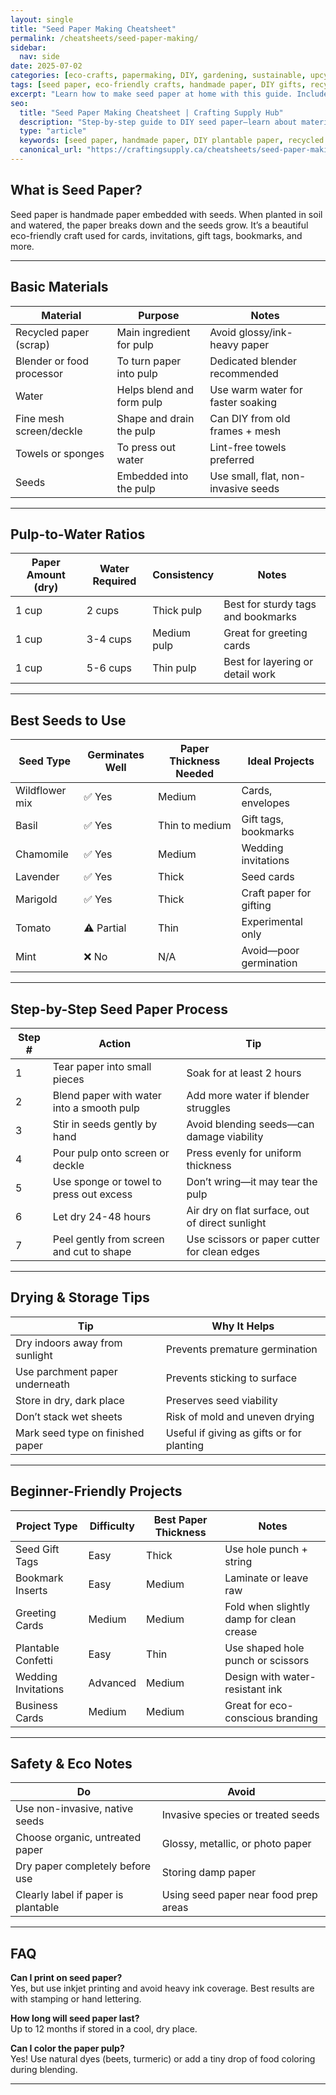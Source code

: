 ```yaml
---
layout: single
title: "Seed Paper Making Cheatsheet"
permalink: /cheatsheets/seed-paper-making/
sidebar:
  nav: side
date: 2025-07-02
categories: [eco-crafts, papermaking, DIY, gardening, sustainable, upcycling]
tags: [seed paper, eco-friendly crafts, handmade paper, DIY gifts, recycled paper, sustainability, cheatsheet]
excerpt: "Learn how to make seed paper at home with this guide. Includes materials, blending ratios, best seeds to use, drying tips, and project ideas."
seo:
  title: "Seed Paper Making Cheatsheet | Crafting Supply Hub"
  description: "Step-by-step guide to DIY seed paper—learn about materials, pulp ratios, best seeds to use, drying techniques, and creative project ideas."
  type: "article"
  keywords: [seed paper, handmade paper, DIY plantable paper, recycled crafts, eco-friendly DIY, gardening gifts]
  canonical_url: "https://craftingsupply.ca/cheatsheets/seed-paper-making/"
---
```


## What is Seed Paper?

Seed paper is handmade paper embedded with seeds. When planted in soil and watered, the paper breaks down and the seeds grow. It’s a beautiful eco-friendly craft used for cards, invitations, gift tags, bookmarks, and more.

---

## Basic Materials

| Material                  | Purpose                                | Notes                                  |
|---------------------------|----------------------------------------|----------------------------------------|
| Recycled paper (scrap)    | Main ingredient for pulp               | Avoid glossy/ink-heavy paper           |
| Blender or food processor | To turn paper into pulp                | Dedicated blender recommended          |
| Water                     | Helps blend and form pulp              | Use warm water for faster soaking      |
| Fine mesh screen/deckle   | Shape and drain the pulp               | Can DIY from old frames + mesh         |
| Towels or sponges         | To press out water                     | Lint-free towels preferred             |
| Seeds                     | Embedded into the pulp                 | Use small, flat, non-invasive seeds    |

---

## Pulp-to-Water Ratios

| Paper Amount (dry) | Water Required | Consistency     | Notes                               |
|--------------------|----------------|------------------|--------------------------------------|
| 1 cup              | 2 cups         | Thick pulp       | Best for sturdy tags and bookmarks  |
| 1 cup              | 3-4 cups       | Medium pulp      | Great for greeting cards             |
| 1 cup              | 5-6 cups       | Thin pulp        | Best for layering or detail work     |

---

## Best Seeds to Use

| Seed Type          | Germinates Well | Paper Thickness Needed | Ideal Projects           |
|--------------------|------------------|-------------------------|---------------------------|
| Wildflower mix     | ✅ Yes            | Medium                  | Cards, envelopes          |
| Basil              | ✅ Yes            | Thin to medium          | Gift tags, bookmarks      |
| Chamomile          | ✅ Yes            | Medium                  | Wedding invitations       |
| Lavender           | ✅ Yes            | Thick                   | Seed cards                |
| Marigold           | ✅ Yes            | Thick                   | Craft paper for gifting   |
| Tomato             | ⚠️ Partial        | Thin                    | Experimental only         |
| Mint               | ❌ No             | N/A                     | Avoid—poor germination    |

---

## Step-by-Step Seed Paper Process

| Step # | Action                                      | Tip                                            |
|--------|---------------------------------------------|------------------------------------------------|
| 1      | Tear paper into small pieces                | Soak for at least 2 hours                      |
| 2      | Blend paper with water into a smooth pulp   | Add more water if blender struggles            |
| 3      | Stir in seeds gently by hand                | Avoid blending seeds—can damage viability      |
| 4      | Pour pulp onto screen or deckle             | Press evenly for uniform thickness             |
| 5      | Use sponge or towel to press out excess     | Don’t wring—it may tear the pulp               |
| 6      | Let dry 24-48 hours                         | Air dry on flat surface, out of direct sunlight|
| 7      | Peel gently from screen and cut to shape    | Use scissors or paper cutter for clean edges   |

---

## Drying & Storage Tips

| Tip                              | Why It Helps                                |
|----------------------------------|---------------------------------------------|
| Dry indoors away from sunlight   | Prevents premature germination              |
| Use parchment paper underneath   | Prevents sticking to surface                |
| Store in dry, dark place         | Preserves seed viability                    |
| Don’t stack wet sheets           | Risk of mold and uneven drying              |
| Mark seed type on finished paper | Useful if giving as gifts or for planting   |

---

## Beginner-Friendly Projects

| Project Type        | Difficulty | Best Paper Thickness | Notes                                    |
|---------------------|------------|-----------------------|-------------------------------------------|
| Seed Gift Tags      | Easy       | Thick                 | Use hole punch + string                   |
| Bookmark Inserts    | Easy       | Medium                | Laminate or leave raw                     |
| Greeting Cards      | Medium     | Medium                | Fold when slightly damp for clean crease  |
| Plantable Confetti  | Easy       | Thin                  | Use shaped hole punch or scissors         |
| Wedding Invitations | Advanced   | Medium                | Design with water-resistant ink           |
| Business Cards      | Medium     | Medium                | Great for eco-conscious branding          |

---

## Safety & Eco Notes

| Do                              | Avoid                           |
|----------------------------------|----------------------------------|
| Use non-invasive, native seeds   | Invasive species or treated seeds|
| Choose organic, untreated paper  | Glossy, metallic, or photo paper |
| Dry paper completely before use  | Storing damp paper               |
| Clearly label if paper is plantable | Using seed paper near food prep areas |

---

## FAQ

**Can I print on seed paper?**  
Yes, but use inkjet printing and avoid heavy ink coverage. Best results are with stamping or hand lettering.

**How long will seed paper last?**  
Up to 12 months if stored in a cool, dry place.

**Can I color the paper pulp?**  
Yes! Use natural dyes (beets, turmeric) or add a tiny drop of food coloring during blending.

---
